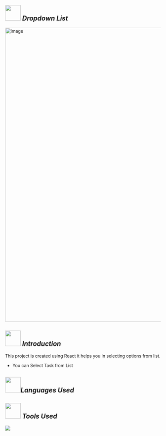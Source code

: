 ## <img src="https://encrypted-tbn0.gstatic.com/images?q=tbn:ANd9GcT5LfIIJAYjUO0Tw4dSI78YpZEpi7hNims5DQ&usqp=CAU " height="50" width="50"> *Dropdown List* 


<img width="949" alt="image" src="https://user-images.githubusercontent.com/52633654/202897145-c12ef2a4-cf19-43e7-9bbd-8bede01dee74.png">


## <img src="https://www.pngitem.com/pimgs/m/164-1644036_business-icons-vol-introduction-icon-hd-png-download.png" height="50" width="50"> *Introduction*
This project is created using React it helps you in selecting options from list. 

<ul>
 <li>You can Select Task from List</li>
</ul>

## <img src="https://encrypted-tbn0.gstatic.com/images?q=tbn:ANd9GcRq5g17v0fgUueSLLnMHG0_E3twOYt1Y1U8-g&usqp=CAU" height="50" width="50">*Languages Used*

## <img src="https://encrypted-tbn0.gstatic.com/images?q=tbn:ANd9GcT4__Lyi4lFZc-uEuIPnfHSydH0gbwcakKD_A&usqp=CAU" height="50" width="50"> *Tools Used*
<img src="https://encrypted-tbn0.gstatic.com/images?q=tbn:ANd9GcRuk5Ol6GiJmqH-eV-PP49qY8BTBGjxHFjPPOeTTRH8IquI5kASz-n2I4_ekKGbbjn-63Y&usqp=CAU">

